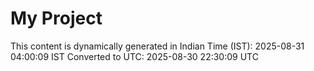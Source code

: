 # My Project

This content is dynamically generated in Indian Time (IST): 2025-08-31 04:00:09 IST
Converted to UTC: 2025-08-30 22:30:09 UTC
